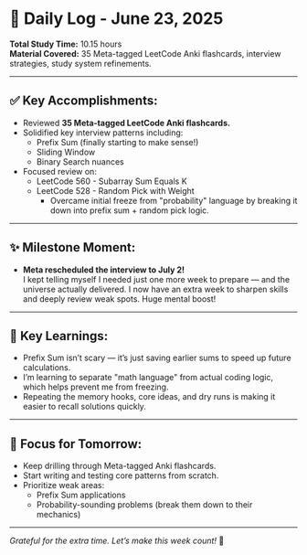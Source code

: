 # 📅 Daily Log - June 23, 2025

**Total Study Time:** 10.15 hours  
**Material Covered:** 35 Meta-tagged LeetCode Anki flashcards, interview strategies, study system refinements.

---

## ✅ Key Accomplishments:
- Reviewed **35 Meta-tagged LeetCode Anki flashcards.**
- Solidified key interview patterns including:
  - Prefix Sum (finally starting to make sense!)
  - Sliding Window
  - Binary Search nuances
- Focused review on:
  - LeetCode 560 - Subarray Sum Equals K
  - LeetCode 528 - Random Pick with Weight
    - Overcame initial freeze from "probability" language by breaking it down into prefix sum + random pick logic.

---

## ✨ Milestone Moment:
- **Meta rescheduled the interview to July 2!**  
  I kept telling myself I needed just one more week to prepare — and the universe actually delivered. I now have an extra week to sharpen skills and deeply review weak spots. Huge mental boost!

---

## 🧠 Key Learnings:
- Prefix Sum isn’t scary — it’s just saving earlier sums to speed up future calculations.
- I’m learning to separate "math language" from actual coding logic, which helps prevent me from freezing.
- Repeating the memory hooks, core ideas, and dry runs is making it easier to recall solutions quickly.

---

## 🎯 Focus for Tomorrow:
- Keep drilling through Meta-tagged Anki flashcards.
- Start writing and testing core patterns from scratch.
- Prioritize weak areas:  
  - Prefix Sum applications  
  - Probability-sounding problems (break them down to their mechanics)

---

*Grateful for the extra time. Let’s make this week count!* 💪